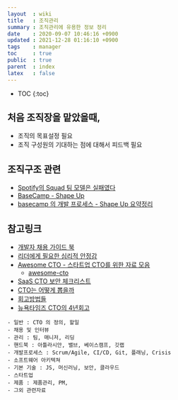 ```yaml
---
layout  : wiki
title   : 조직관리
summary : 조직관리에 유용한 정보 정리
date    : 2020-09-07 10:46:16 +0900
updated : 2021-12-28 01:16:10 +0900
tags    : manager
toc     : true
public  : true
parent  : index
latex   : false
---
```

* TOC
{:toc}

## 처음 조직장을 맡았을때,

* 조직의 목표설정 필요
* 조직 구성원의 기대하는 점에 대해서 피드백 필요


## 조직구조 관련

* [Spotify의 Squad 팀 모델은 실패였다](https://news.hada.io/topic?id=2191)
* [BaseCamp - Shape Up](https://basecamp.com/shapeup/shape-up.pdf)
* [basecamp 의 개발 프로세스 - Shape Up 요약정리](https://skysoul.tistory.com/62)


## 참고링크
* [개발자 채용 가이드 북](https://github.com/innovationacademy-kr/tech-hr)
* [리더에게 필요한 심리적 안정감](https://brunch.co.kr/@younghakjang/40)
* [Awesome CTO - 스타트업 CTO를 위한 자료 모음](https://news.hada.io/topic?id=3854)
  * [awesome-cto](https://github.com/kuchin/awesome-cto)
* [SaaS CTO 보안 체크리스트](https://news.hada.io/topic?id=4439) 
* [CTO는 어떻게 뽑을까](https://lqez.dev/blog/how-to-hire-cto.html)
* [회고방법들](https://www.funretrospectives.com/category/retrospective/)
* [뉴욕타임즈 CTO의 4년회고](https://news.hada.io/topic?id=2016)

```
- 일반 : CTO 의 정의, 할일
- 채용 및 인터뷰
- 관리 : 팀, 매니저, 리딩
- 핸드북 : 아틀라시안, 밸브, 베이스캠프, 깃랩
- 개발프로세스 : Scrum/Agile, CI/CD, Git, 플래닝, Crisis
- 소프트웨어 아키텍쳐
- 기본 기술 : JS, 머신러닝, 보안, 클라우드
- 스타트업
- 제품 : 제품관리, PM,
- 그외 관련자료 
```
